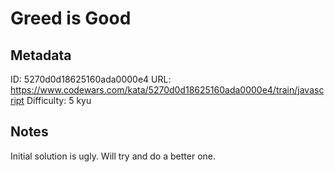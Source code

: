 # Greed is Good

## Metadata
ID: 5270d0d18625160ada0000e4
URL: https://www.codewars.com/kata/5270d0d18625160ada0000e4/train/javascript
Difficulty: 5 kyu

## Notes
Initial solution is ugly. Will try and do a better one.
